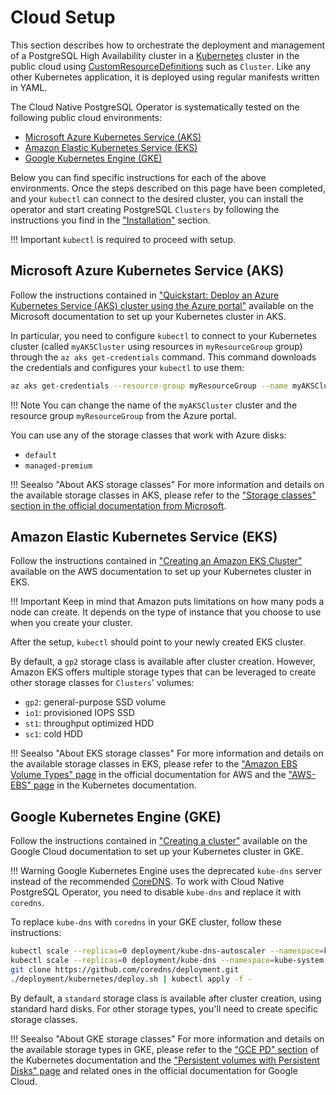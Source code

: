 # Cloud Setup

This section describes how to orchestrate the deployment and management
of a PostgreSQL High Availability cluster in a [Kubernetes](https://www.kubernetes.io/) cluster in the public cloud using
[CustomResourceDefinitions](https://kubernetes.io/docs/concepts/extend-kubernetes/api-extension/custom-resources/)
such as `Cluster`. Like any other Kubernetes application, it is deployed
using regular manifests written in YAML.

The Cloud Native PostgreSQL Operator is systematically tested on the following public cloud environments:

- [Microsoft Azure Kubernetes Service (AKS)](https://azure.microsoft.com/en-in/services/kubernetes-service/)
- [Amazon Elastic Kubernetes Service (EKS)](https://aws.amazon.com/eks/)
- [Google Kubernetes Engine (GKE)](https://cloud.google.com/kubernetes-engine/)

Below you can find specific instructions for each of the above environments.
Once the steps described on this page have been completed, and your `kubectl`
can connect to the desired cluster, you can install the operator and start
creating PostgreSQL `Clusters` by following the instructions you find in the
["Installation"](installation_upgrade.md) section.

!!! Important
    `kubectl` is required to proceed with setup.

## Microsoft Azure Kubernetes Service (AKS)

Follow the instructions contained in
["Quickstart: Deploy an Azure Kubernetes Service (AKS) cluster using the Azure portal"](https://docs.microsoft.com/bs-latn-ba/azure/aks/kubernetes-walkthrough-portal)
available on the Microsoft documentation to set up your Kubernetes cluster in AKS.

In particular, you need to configure `kubectl` to connect to your Kubernetes cluster
(called `myAKSCluster` using resources in `myResourceGroup` group) through the
`az aks get-credentials` command.
This command downloads the credentials and configures your `kubectl` to use them:

```sh
az aks get-credentials --resource-group myResourceGroup --name myAKSCluster
```

!!! Note
    You can change the name of the `myAKSCluster` cluster and the resource group `myResourceGroup`
    from the Azure portal.

You can use any of the storage classes that work with Azure disks:

- `default`
- `managed-premium`

!!! Seealso "About AKS storage classes"
    For more information and details on the available storage classes in AKS, please refer to the
    ["Storage classes" section in the official documentation from Microsoft](https://docs.microsoft.com/en-us/azure/aks/concepts-storage#storage-classes).

## Amazon Elastic Kubernetes Service (EKS)

Follow the instructions contained in
["Creating an Amazon EKS Cluster"](https://docs.aws.amazon.com/eks/latest/userguide/create-cluster.html)
available on the AWS documentation to set up your Kubernetes cluster in EKS.

!!! Important
    Keep in mind that Amazon puts limitations on how many pods a node can create.
    It depends on the type of instance that you choose to use when you create
    your cluster.

After the setup, `kubectl` should point to your newly created EKS cluster.

By default, a `gp2` storage class is available after cluster creation. However, Amazon EKS offers multiple
storage types that can be leveraged to create other storage classes for `Clusters`' volumes:

- `gp2`: general-purpose SSD volume
- `io1`: provisioned IOPS SSD
- `st1`: throughput optimized HDD
- `sc1`: cold HDD

!!! Seealso "About EKS storage classes"
    For more information and details on the available storage classes in EKS, please refer to the
    ["Amazon EBS Volume Types" page](https://docs.aws.amazon.com/AWSEC2/latest/UserGuide/ebs-volume-types.html)
    in the official documentation for AWS and the
    ["AWS-EBS" page](https://kubernetes.io/docs/concepts/storage/storage-classes/#aws-ebs)
    in the Kubernetes documentation.

## Google Kubernetes Engine (GKE)

Follow the instructions contained in
["Creating a cluster"](https://cloud.google.com/kubernetes-engine/docs/how-to/creating-a-cluster)
available on the Google Cloud documentation to set up your Kubernetes cluster in GKE.

!!! Warning
    Google Kubernetes Engine uses the deprecated `kube-dns` server instead of the
    recommended [CoreDNS](https://coredns.io/). To work with Cloud Native PostgreSQL Operator,
    you need to disable `kube-dns` and replace it with `coredns`.

To replace `kube-dns` with `coredns` in your GKE cluster, follow these instructions:

```sh
kubectl scale --replicas=0 deployment/kube-dns-autoscaler --namespace=kube-system
kubectl scale --replicas=0 deployment/kube-dns --namespace=kube-system
git clone https://github.com/coredns/deployment.git
./deployment/kubernetes/deploy.sh | kubectl apply -f -
```

By default, a `standard` storage class is available after cluster creation, using
standard hard disks. For other storage types, you'll need to create specific
storage classes.

!!! Seealso "About GKE storage classes"
    For more information and details on the available storage types in GKE, please refer to the
    ["GCE PD" section](https://kubernetes.io/docs/concepts/storage/storage-classes/#gce-pd)
    of the Kubernetes documentation and the
    ["Persistent volumes with Persistent Disks" page](https://cloud.google.com/kubernetes-engine/docs/concepts/persistent-volumes)
    and related ones in the official documentation for Google Cloud.

